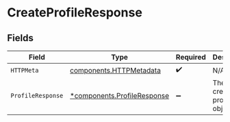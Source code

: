 # CreateProfileResponse


## Fields

| Field                                                                     | Type                                                                      | Required                                                                  | Description                                                               |
| ------------------------------------------------------------------------- | ------------------------------------------------------------------------- | ------------------------------------------------------------------------- | ------------------------------------------------------------------------- |
| `HTTPMeta`                                                                | [components.HTTPMetadata](../../models/components/httpmetadata.md)        | :heavy_check_mark:                                                        | N/A                                                                       |
| `ProfileResponse`                                                         | [*components.ProfileResponse](../../models/components/profileresponse.md) | :heavy_minus_sign:                                                        | The newly created profile object.                                         |